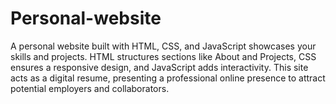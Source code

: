 # Personal-website
 A personal website built with HTML, CSS, and JavaScript showcases your skills and projects. HTML structures sections like About and Projects, CSS ensures a responsive design, and JavaScript adds interactivity. This site acts as a digital resume, presenting a professional online presence to attract potential employers and collaborators.
